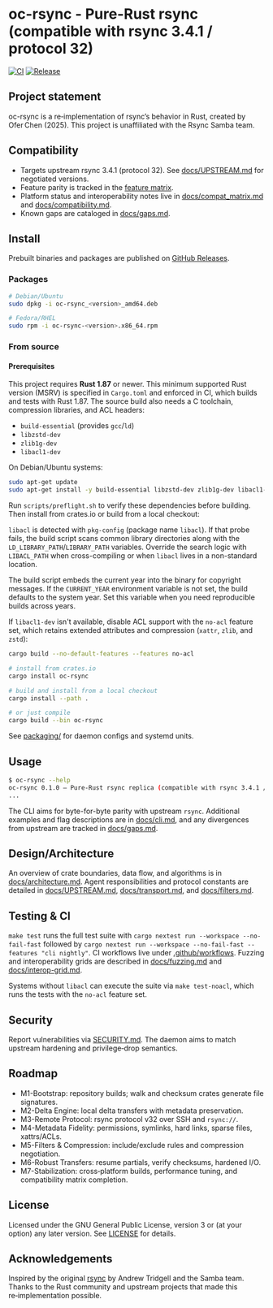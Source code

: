 # oc-rsync - Pure-Rust rsync (compatible with rsync 3.4.1 / protocol 32)

[![CI](https://github.com/oferchen/oc-rsync/actions/workflows/ci.yml/badge.svg)](https://github.com/oferchen/oc-rsync/actions/workflows/ci.yml)
[![Release](https://img.shields.io/github/v/release/oferchen/oc-rsync)](https://github.com/oferchen/oc-rsync/releases)

## Project statement

oc-rsync is a re‑implementation of rsync’s behavior in Rust, created by Ofer Chen (2025). This project is unaffiliated with the Rsync Samba team.

## Compatibility

- Targets upstream rsync 3.4.1 (protocol 32). See [docs/UPSTREAM.md](docs/UPSTREAM.md) for negotiated versions.
- Feature parity is tracked in the [feature matrix](docs/feature_matrix.md).
- Platform status and interoperability notes live in [docs/compat_matrix.md](docs/compat_matrix.md) and [docs/compatibility.md](docs/compatibility.md).
- Known gaps are cataloged in [docs/gaps.md](docs/gaps.md).

## Install

Prebuilt binaries and packages are published on [GitHub Releases](https://github.com/oferchen/oc-rsync/releases).

### Packages

```bash
# Debian/Ubuntu
sudo dpkg -i oc-rsync_<version>_amd64.deb

# Fedora/RHEL
sudo rpm -i oc-rsync-<version>.x86_64.rpm
```

### From source

#### Prerequisites

This project requires **Rust 1.87** or newer. This minimum supported Rust
version (MSRV) is specified in `Cargo.toml` and enforced in CI, which builds
and tests with Rust 1.87. The source build also needs a C toolchain,
compression libraries, and ACL headers:

- `build-essential` (provides `gcc`/`ld`)
- `libzstd-dev`
- `zlib1g-dev`
- `libacl1-dev`

On Debian/Ubuntu systems:

```bash
sudo apt-get update
sudo apt-get install -y build-essential libzstd-dev zlib1g-dev libacl1-dev
```

Run `scripts/preflight.sh` to verify these dependencies before building. Then
install from crates.io or build from a local checkout:

`libacl` is detected with `pkg-config` (package name `libacl`). If that probe
fails, the build script scans common library directories along with the
`LD_LIBRARY_PATH`/`LIBRARY_PATH` variables. Override the search logic with
`LIBACL_PATH` when cross-compiling or when `libacl` lives in a non-standard
location.

The build script embeds the current year into the binary for copyright
messages. If the `CURRENT_YEAR` environment variable is not set, the build
defaults to the system year. Set this variable when you need reproducible
builds across years.

If `libacl1-dev` isn't available, disable ACL support with the `no-acl`
feature set, which retains extended attributes and compression
(`xattr`, `zlib`, and `zstd`):

```bash
cargo build --no-default-features --features no-acl
```

```bash
# install from crates.io
cargo install oc-rsync

# build and install from a local checkout
cargo install --path .

# or just compile
cargo build --bin oc-rsync
```

See [packaging/](packaging) for daemon configs and systemd units.

## Usage

```bash
$ oc-rsync --help
oc-rsync 0.1.0 — Pure-Rust rsync replica (compatible with rsync 3.4.1 / protocol 32)
...
```

The CLI aims for byte-for-byte parity with upstream `rsync`. Additional examples and flag descriptions are in [docs/cli.md](docs/cli.md), and any divergences from upstream are tracked in [docs/gaps.md](docs/gaps.md).

## Design/Architecture

An overview of crate boundaries, data flow, and algorithms is in [docs/architecture.md](docs/architecture.md). Agent responsibilities and protocol constants are detailed in [docs/UPSTREAM.md](docs/UPSTREAM.md), [docs/transport.md](docs/transport.md), and [docs/filters.md](docs/filters.md).

## Testing & CI

`make test` runs the full test suite with `cargo nextest run --workspace --no-fail-fast` followed by `cargo nextest run --workspace --no-fail-fast --features "cli nightly"`. CI workflows live under [.github/workflows](.github/workflows). Fuzzing and interoperability grids are described in [docs/fuzzing.md](docs/fuzzing.md) and [docs/interop-grid.md](docs/interop-grid.md).

Systems without `libacl` can execute the suite via `make test-noacl`,
which runs the tests with the `no-acl` feature set.

## Security

Report vulnerabilities via [SECURITY.md](SECURITY.md). The daemon aims to match upstream hardening and privilege‑drop semantics.

## Roadmap

- M1-Bootstrap: repository builds; walk and checksum crates generate file signatures.
- M2-Delta Engine: local delta transfers with metadata preservation.
- M3-Remote Protocol: rsync protocol v32 over SSH and `rsync://`.
- M4-Metadata Fidelity: permissions, symlinks, hard links, sparse files, xattrs/ACLs.
- M5-Filters & Compression: include/exclude rules and compression negotiation.
- M6-Robust Transfers: resume partials, verify checksums, hardened I/O.
- M7-Stabilization: cross‑platform builds, performance tuning, and compatibility matrix completion.

## License

Licensed under the GNU General Public License, version 3 or (at your option) any later version. See [LICENSE](LICENSE) for details.

## Acknowledgements

Inspired by the original [rsync](https://rsync.samba.org/) by Andrew Tridgell and the Samba team. Thanks to the Rust community and upstream projects that made this re‑implementation possible.

